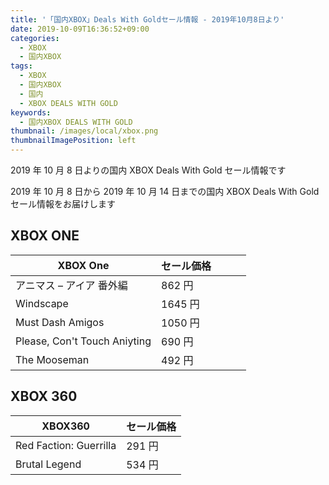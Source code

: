 ```yaml
---
title: '「国内XBOX」Deals With Goldセール情報 - 2019年10月8日より'
date: 2019-10-09T16:36:52+09:00
categories:
  - XBOX
  - 国内XBOX
tags:
  - XBOX
  - 国内XBOX
  - 国内
  - XBOX DEALS WITH GOLD
keywords:
  - 国内XBOX DEALS WITH GOLD
thumbnail: /images/local/xbox.png
thumbnailImagePosition: left
---
```


2019 年 10 月 8 日よりの国内 XBOX Deals With Gold セール情報です

<!--more-->

2019 年 10 月 8 日から 2019 年 10 月 14 日までの国内 XBOX Deals With Gold セール情報をお届けします

## XBOX ONE

| XBOX One                     | セール価格 |     |     |     |
| ---------------------------- | ---------- | --- | --- | --- |
| アニマス – アイア 番外編     | 862 円     |     |     |     |
| Windscape                    | 1645 円    |     |     |     |
| Must Dash Amigos             | 1050 円    |     |     |     |
| Please, Con't Touch Aniyting | 690 円     |     |     |     |
| The Mooseman                 | 492 円     |     |     |     |

## XBOX 360

| XBOX360                | セール価格 |
| ---------------------- | ---------- |
| Red Faction: Guerrilla | 291 円     |
| Brutal Legend          | 534 円     |
